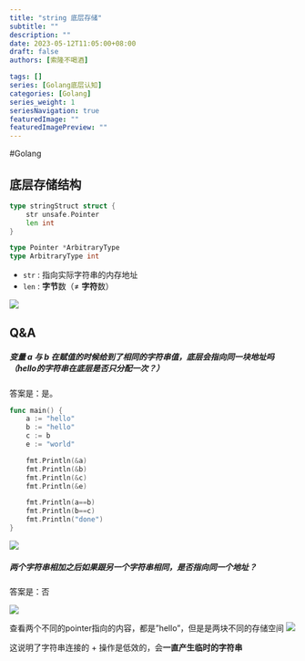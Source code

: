 ```yaml
---
title: "string 底层存储"
subtitle: ""
description: ""
date: 2023-05-12T11:05:00+08:00
draft: false
authors: [索隆不喝酒]

tags: []
series: [Golang底层认知]
categories: [Golang]
series_weight: 1
seriesNavigation: true
featuredImage: ""
featuredImagePreview: ""
---
```

<!--more-->
#Golang 

## 底层存储结构

```go
type stringStruct struct {
	str unsafe.Pointer
	len int
}

type Pointer *ArbitraryType
type ArbitraryType int
```

-   `str` : 指向实际字符串的内存地址    
-   `len` : **字节**数（≠ **字符**数）

![](images/posts/Pasted%20image%2020230512114715.png)

## Q&A

##### 变量 a 与 b 在赋值的时候给到了相同的字符串值，底层会指向同一块地址吗（hello的字符串在底层是否只分配一次？）

答案是：是。

```go
func main() {
    a := "hello"
    b := "hello"
    c := b
    e := "world"

    fmt.Println(&a)
    fmt.Println(&b)
    fmt.Println(&c)
    fmt.Println(&e)

    fmt.Println(a==b)
    fmt.Println(b==c)
    fmt.Println("done")
}
```

![](images/posts/Pasted%20image%2020230512115044.png)

##### 两个字符串相加之后如果跟另一个字符串相同，是否指向同一个地址？

答案是：否

![](images/posts/Pasted%20image%2020230512115715.png)

查看两个不同的pointer指向的内容，都是”hello”，但是是两块不同的存储空间
![](images/posts/Pasted%20image%2020230512115749.png)

这说明了字符串连接的 + 操作是低效的，会**一直产生临时的字符串**